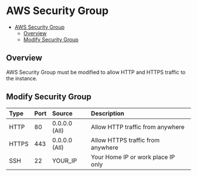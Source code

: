 # AWS Security Group

<!-- TOC -->

- [AWS Security Group](#aws-security-group)
  - [Overview](#overview)
  - [Modify Security Group](#modify-security-group)

<!-- /TOC -->

## Overview

AWS Security Group must be modified to allow HTTP and HTTPS traffic to the instance.


## Modify Security Group


| Type  | Port | Source        | Description                        |
|:------|:-----|:--------------|:-----------------------------------|
| HTTP  | 80   | 0.0.0.0 (All) | Allow HTTP traffic from anywhere   |
| HTTPS | 443  | 0.0.0.0 (All) | Allow HTTPS traffic from anywhere  |
| SSH   | 22   | YOUR_IP       | Your Home IP or work place IP only |